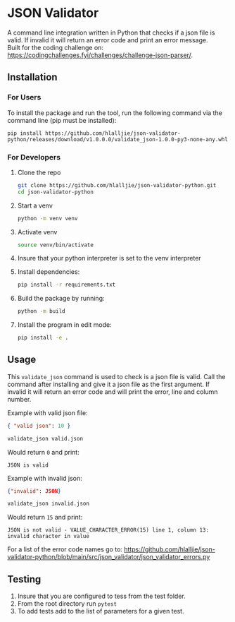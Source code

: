 # JSON Validator

A command line integration written in Python that checks if a json file is valid. If invalid it will return an error code and print an error message. <br>
Built for the coding challenge on: https://codingchallenges.fyi/challenges/challenge-json-parser/.

## Installation

### For Users

To install the package and run the tool, run the following command via the command line (pip must be installed):

`pip install https://github.com/hlalljie/json-validator-python/releases/download/v1.0.0.0/validate_json-1.0.0-py3-none-any.whl`

### For Developers

1. Clone the repo

   ```bash
   git clone https://github.com/hlalljie/json-validator-python.git
   cd json-validator-python

   ```

2. Start a venv
   ```bash
   python -m venv venv
   ```
3. Activate venv
   ```bash
   source venv/bin/activate
   ```
4. Insure that your python interpreter is set to the venv interpreter
5. Install dependencies:
   ```bash
   pip install -r requirements.txt
   ```
7. Build the package by running:
   ```bash
   python -m build
   ```
8. Install the program in edit mode:
   ```bash
   pip install -e .
   ```

## Usage

This `validate_json` command is used to check is a json file is valid. Call the command after installing and give it a json file as the first argument. If invalid it will return an error code and will print the error, line and column number.

Example with valid json file:

```json title="valid.json"
{ "valid json": 10 }
```

```bash
validate_json valid.json
```

Would return `0` and print:

```
JSON is valid
```

Example with invalid json:

```json title="invalid.json"
{"invalid": JSON}
```

```bash
validate_json invalid.json
```

Would return `15` and print:

```console
JSON is not valid - VALUE_CHARACTER_ERROR(15) line 1, column 13: invalid character in value
```

For a list of the error code names go to:
https://github.com/hlalljie/json-validator-python/blob/main/src/json_validator/json_validator_errors.py

## Testing

1. Insure that you are configured to tess from the test folder.
2. From the root directory run `pytest`
3. To add tests add to the list of parameters for a given test.
